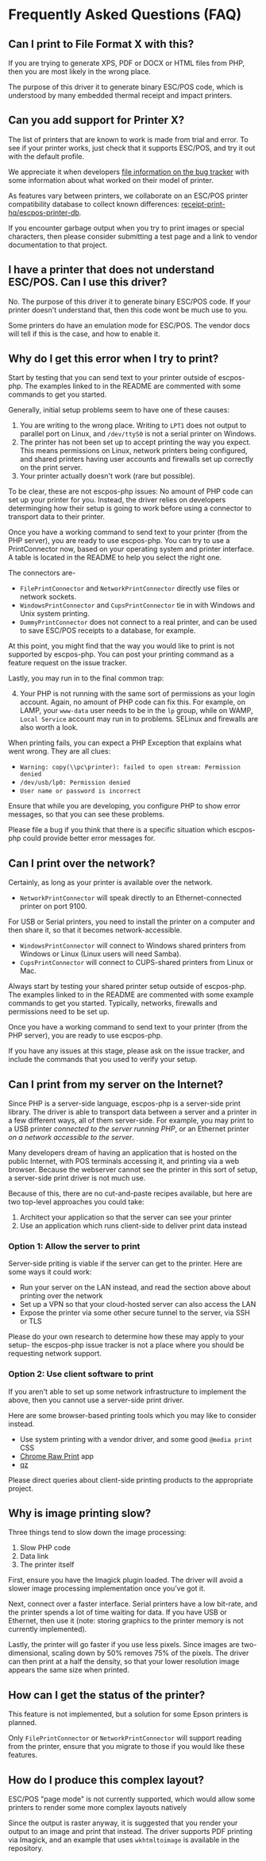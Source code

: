 # Frequently Asked Questions (FAQ)

## Can I print to File Format X with this?

If you are trying to generate XPS, PDF or DOCX or HTML files from PHP, then you are most likely in the wrong place.

The purpose of this driver it to generate binary ESC/POS code, which is understood by many embedded thermal receipt and impact printers.

## Can you add support for Printer X?

The list of printers that are known to work is made from trial and error. To see if your printer works, just check that it supports ESC/POS, and try it out with the default profile.

We appreciate it when developers [file information on the bug tracker](https://github.com/mike42/escpos-php/issues/new) with some information about what worked on their model of printer.

As features vary between printers, we collaborate on an ESC/POS printer compatibility database to collect known differences: [receipt-print-hq/escpos-printer-db](https://github.com/receipt-print-hq/escpos-printer-db).

If you encounter garbage output when you try to print images or special characters, then please consider submitting a test page and a link to vendor documentation to that project.

## I have a printer that does not understand ESC/POS. Can I use this driver?

No. The purpose of this driver it to generate binary ESC/POS code. If your printer doesn't understand that, then this code wont be much use to you.

Some printers do have an emulation mode for ESC/POS. The vendor docs will tell if this is the case, and how to enable it.

## Why do I get this error when I try to print?

Start by testing that you can send text to your printer outside of escpos-php. The examples linked to in the README are commented with some commands to get you started.

Generally, initial setup problems seem to have one of these causes:

1. You are writing to the wrong place. Writing to `LPT1` does not output to parallel port on Linux, and `/dev/ttyS0` is not a serial printer on Windows.
2. The printer has not been set up to accept printing the way you expect. This means permissions on Linux, network printers being configured, and shared printers having user accounts and firewalls set up correctly on the print server.
3. Your printer actually doesn't work (rare but possible).

To be clear, these are not escpos-php issues: No amount of PHP code can set up your printer for you. Instead, the driver relies on developers determinging how their setup is going to work before using a connector to transport data to their printer.

Once you have a working command to send text to your printer (from the PHP server), you are ready to use escpos-php. You can try to use a PrintConnector now, based on your operating system and printer interface. A table is located in the README to help you select the right one.

The connectors are-

- `FilePrintConnector` and `NetworkPrintConnector` directly use files or network sockets.
- `WindowsPrintConnector` and `CupsPrintConnector` tie in with Windows and Unix system printing.
- `DummyPrintConnector` does not connect to a real printer, and can be used to save ESC/POS receipts to a database, for example.

At this point, you might find that the way you would like to print is not supported by escpos-php. You can post your printing command as a feature request on the issue tracker.

Lastly, you may run in to the final common trap:

4. Your PHP is not running with the same sort of permissions as your login account. Again, no amount of PHP code can fix this. For example, on LAMP, your `www-data` user needs to be in the `lp` group, while on WAMP, `Local Service` account may run in to problems. SELinux and firewalls are also worth a look.

When printing fails, you can expect a PHP Exception that explains what went wrong. They are all clues:

- `Warning: copy(\\pc\printer): failed to open stream: Permission denied`
- `/dev/usb/lp0: Permission denied`
- `User name or password is incorrect`

Ensure that while you are developing, you configure PHP to show error messages, so that you can see these problems.

Please file a bug if you think that there is a specific situation which escpos-php could provide better error messages for.

## Can I print over the network?

Certainly, as long as your printer is available over the network.

- `NetworkPrintConnector` will speak directly to an Ethernet-connected printer on port 9100.

For USB or Serial printers, you need to install the printer on a computer and then share it, so that it becomes network-accessible.

- `WindowsPrintConnector` will connect to Windows shared printers from Windows or Linux (Linux users will need Samba).
- `CupsPrintConnector` will connect to CUPS-shared printers from Linux or Mac.

Always start by testing your shared printer setup outside of escpos-php. The examples linked to in the README are commented with some example commands to get you started. Typically, networks, firewalls and permissions need to be set up.

Once you have a working command to send text to your printer (from the PHP server), you are ready to use escpos-php.

If you have any issues at this stage, please ask on the issue tracker, and include the commands that you used to verify your setup.

## Can I print from my server on the Internet?

Since PHP is a server-side language, escpos-php is a server-side print library. The driver is able to transport data between a server and a printer in a few different ways, all of them server-side. For example, you may print to a USB printer *connected to the server running PHP*, or an Ethernet printer *on a network accessible to the server*.

Many developers dream of having an application that is hosted on the public Internet, with POS terminals accessing it, and printing via a web browser. Because the webserver cannot see the printer in this sort of setup, a server-side print driver is not much use.

Because of this, there are no cut-and-paste recipes available, but here are two top-level approaches you could take:

1. Architect your application so that the server can see your printer
2. Use an application which runs client-side to deliver print data instead

### Option 1: Allow the server to print

Server-side priting is viable if the server can get to the printer. Here are some ways it could work:

- Run your server on the LAN instead, and read the section above about printing over the network
- Set up a VPN so that your cloud-hosted server can also access the LAN
- Expose the printer via some other secure tunnel to the server, via SSH or TLS

Please do your own research to determine how these may apply to your setup- the escpos-php issue tracker is not a place where you should be requesting network support.

### Option 2: Use client software to print

If you aren't able to set up some network infrastructure to implement the above, then you cannot use a server-side print driver.

Here are some browser-based printing tools which you may like to consider instead.

- Use system printing with a vendor driver, and some good `@media print` CSS
- [Chrome Raw Print](https://github.com/receipt-print-hq/chrome-raw-print) app
- [qz](https://qz.io/)

Please direct queries about client-side printing products to the appropriate project.

## Why is image printing slow?

Three things tend to slow down the image processing:

1. Slow PHP code
2. Data link
3. The printer itself

First, ensure you have the Imagick plugin loaded. The driver will avoid a slower image processing implementation once you've got it.

Next, connect over a faster interface. Serial printers have a low bit-rate, and the printer spends a lot of time waiting for data. If you have USB or Ethernet, then use it (note: storing graphics to the printer memory is not currently implemented).

Lastly, the printer will go faster if you use less pixels. Since images are two-dimensional, scaling down by 50% removes 75% of the pixels. The driver can then print at a half the density, so that your lower resolution image appears the same size when printed.

## How can I get the status of the printer?

This feature is not implemented, but a solution for some Epson printers is planned.

Only `FilePrintConnector` or `NetworkPrintConnector` will support reading from the printer, ensure that you migrate to those if you would like these features.

## How do I produce this complex layout?

ESC/POS "page mode" is not currently supported, which would allow some printers to render some more complex layouts natively

Since the output is raster anyway, it is suggested that you render your output to an image and print that instead. The driver supports PDF printing via Imagick, and an example that uses `wkhtmltoimage` is available in the repository.